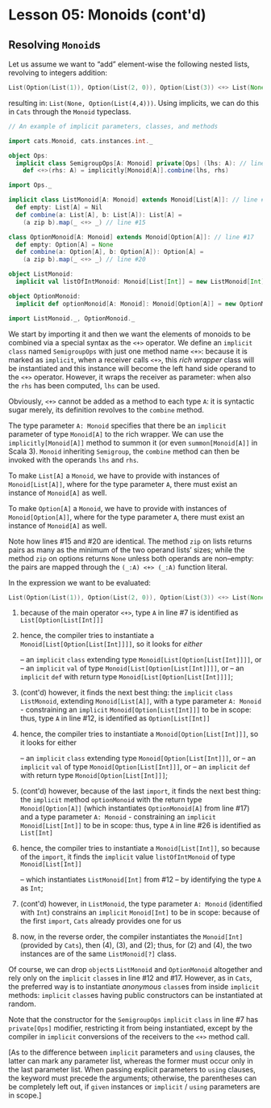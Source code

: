 Lesson 05: Monoids (cont'd)
===========================

Resolving `Monoid`s
-------------------

Let us assume we want to “add” element-wise the following nested lists, revolving to integers addition:

```Scala
List(Option(List(1)), Option(List(2, 0)), Option(List(3)) <+> List(None, Option(List(0, 2)))
```

resulting in: `List(None, Option(List(4,4)))`. Using implicits, we can do this in `Cats` through the `Monoid` typeclass.

```Scala
// An example of implicit parameters, classes, and methods

import cats.Monoid, cats.instances.int._

object Ops:
  implicit class SemigroupOps[A: Monoid] private[Ops] (lhs: A): // line #7
    def <+>(rhs: A) = implicitly[Monoid[A]].combine(lhs, rhs)

import Ops._

implicit class ListMonoid[A: Monoid] extends Monoid[List[A]]: // line #12
  def empty: List[A] = Nil
  def combine(a: List[A], b: List[A]): List[A] =
    (a zip b).map(_ <+> _) // line #15

class OptionMonoid[A: Monoid] extends Monoid[Option[A]]: // line #17
  def empty: Option[A] = None
  def combine(a: Option[A], b: Option[A]): Option[A] =
    (a zip b).map(_ <+> _) // line #20

object ListMonoid:
  implicit val listOfIntMonoid: Monoid[List[Int]] = new ListMonoid[Int]

object OptionMonoid:
  implicit def optionMonoid[A: Monoid]: Monoid[Option[A]] = new OptionMonoid[A] // line #26

import ListMonoid._, OptionMonoid._
```

We start by importing it and then we want the elements of monoids to be combined via a special syntax as the `<+>`
operator. We define an `implicit` `class` named `SemigroupOps` with just one method name `<+>`: because it is marked as
`implicit`, when a receiver calls `<+>`, this _rich wrapper_ class will be instantiated and this instance will become the
left hand side operand to the `<+>` operator. However, it wraps the receiver as parameter: when also the `rhs` has been
computed, `lhs` can be used.

Obviously, `<+>` cannot be added as a method to each type `A`: it is syntactic sugar merely, its definition revolves to the
`combine` method.

The type parameter `A: Monoid` specifies that there be an `implicit` parameter of type `Monoid[A]` to the rich wrapper. We
can use the `implicitly[Monoid[A]]` method to summon it (or even `summon[Monoid[A]]` in Scala 3). `Monoid` inheriting
`Semigroup`, the `combine` method can then be invoked with the operands `lhs` and `rhs`.

To make `List[A]` a `Monoid`, we have to provide with instances of `Monoid[List[A]]`, where for the type parameter `A`, there
must exist an instance of `Monoid[A]` as well.

To make `Option[A]` a `Monoid`, we have to provide with instances of `Monoid[Option[A]]`, where for the type parameter `A`,
there must exist an instance of `Monoid[A]` as well.

Note how lines #15 and #20 are identical. The method `zip` on lists returns pairs as many as the minimum of the two operand
lists’ sizes; while the method `zip` on options returns `None` unless both operands are non–empty: the pairs are mapped
through the `(_:A) <+> (_:A)` function literal.

In the expression we want to be evaluated:

```Scala
List(Option(List(1)), Option(List(2, 0)), Option(List(3)) <+> List(None, Option(List(0, 2)))
```

1. because of the main operator `<+>`, type `A` in line #7 is identified as `List[Option[List[Int]]]`

1. hence, the compiler tries to instantiate a `Monoid[List[Option[List[Int]]]]`, so it looks for _either_

   – an `implicit` `class` extending type `Monoid[List[Option[List[Int]]]]`, or
   – an `implicit` `val` of type `Monoid[List[Option[List[Int]]]]`, or
   – an `implicit` `def` with return type `Monoid[List[Option[List[Int]]]]`;

2. (cont'd)
   however, it finds the next best thing: the `implicit` `class` `ListMonoid`, extending `Monoid[List[A]]`, with a type
   parameter `A: Monoid` - constraining an `implicit` `Monoid[Option[List[Int]]]` to be in scope: thus, type `A` in line #12,
   is identified as `Option[List[Int]]`

2. hence, the compiler tries to instantiate a `Monoid[Option[List[Int]]]`, so it looks for either

   – an `implicit` `class` extending type `Monoid[Option[List[Int]]]`, or
   – an `implicit` `val` of type `Monoid[Option[List[Int]]]`, or
   – an `implicit` `def` with return type `Monoid[Option[List[Int]]]`;

3. (cont'd)
   however, because of the last `import`, it finds the next best thing: the `implicit` method `optionMonoid` with the return
   type `Monoid[Option[A]]` (which instantiates `OptionMonoid[A]` from line #17) and a type parameter `A: Monoid` - constraining
   an `implicit` `Monoid[List[Int]]` to be in scope: thus, type `A` in line #26 is identified as `List[Int]`

3. hence, the compiler tries to instantiate a `Monoid[List[Int]]`, so because of the `import`, it finds the `implicit` value
   `listOfIntMonoid` of type `Monoid[List[Int]]`

   – which instantiates `ListMonoid[Int]` from #12
   – by identifying the type `A` as `Int`;

4. (cont'd)
   however, in `ListMonoid`, the type parameter `A: Monoid` (identified with `Int`) constrains an `implicit` `Monoid[Int]` to
   be in scope: because of the first `import`, `Cats` already provides one for us

5. now, in the reverse order, the compiler instantiates the `Monoid[Int]` (provided by `Cats`), then (4), (3), and (2); thus,
   for (2) and (4), the two instances are of the same `ListMonoid[?]` class.

Of course, we can drop `object`s `ListMonoid` and `OptionMonoid` altogether and rely only on the `implicit` `class`es in line
#12 and #17. However, as in `Cats`, the preferred way is to instantiate _anonymous_ `class`es from inside `implicit` methods:
`implicit` `class`es having public constructors can be instantiated at random.

Note that the constructor for the `SemigroupOps` `implicit` `class` in line #7 has `private[Ops]` modifier, restricting it
from being instantiated, except by the compiler in `implicit` conversions of the receivers to the `<+>` method call.

[As to the difference between `implicit` parameters and `using` clauses, the latter can mark any parameter list, whereas the
former must occur only in the last parameter list. When passing explicit parameters to `using` clauses, the keyword must
precede the arguments; otherwise, the parentheses can be completely left out, if `given` instances or `implicit` / `using`
parameters are in scope.]

